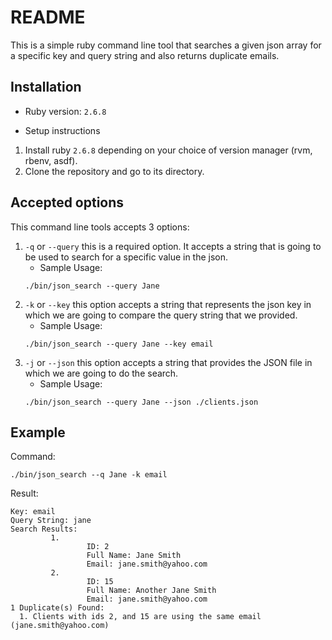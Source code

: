 # README

This is a simple ruby command line tool that searches a given json array for a specific key and query string and also returns duplicate emails.

## Installation

* Ruby version:
```2.6.8```

* Setup instructions
1. Install ruby `2.6.8` depending on your choice of version manager (rvm, rbenv, asdf).
2. Clone the repository and go to its directory.

## Accepted options
This command line tools accepts 3 options:
1.  `-q` or `--query` this is a required option. It accepts a string that is going to be used to search for a specific value in the json.
    - Sample Usage:
    ```
    ./bin/json_search --query Jane
    ```
2.  `-k` or `--key` this option accepts a string that represents the json key in which we are going to compare the query string that we provided.
    - Sample Usage:
    ```
    ./bin/json_search --query Jane --key email
    ```
3.  `-j` or `--json` this option accepts a string that provides the JSON file in which we are going to do the search.
    - Sample Usage:
    ```
    ./bin/json_search --query Jane --json ./clients.json
    ```

## Example
Command:
```
./bin/json_search --q Jane -k email
```

Result:
```
Key: email
Query String: jane
Search Results:
         1.
                 ID: 2
                 Full Name: Jane Smith
                 Email: jane.smith@yahoo.com
         2.
                 ID: 15
                 Full Name: Another Jane Smith
                 Email: jane.smith@yahoo.com
1 Duplicate(s) Found:
  1. Clients with ids 2, and 15 are using the same email (jane.smith@yahoo.com)
```
